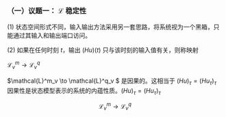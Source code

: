 ### （一）议题一： $\mathcal{L}$ 稳定性

  (1) 状态空间形式不同，输入输出方法采用另一套思路，将系统视为一个黑箱，只能通过其输入和输出端口访问。

  (2) 如果在任何时刻 $t$，输出 $(Hu)(t)$ 只与该时刻的输入值有关，则称映射
  
   $\mathcal{L}^{m}_{v} \to \mathcal{L}^{q}_{v}$

   $\mathcal{L}^m_v \to \mathcal{L}^q_v
$
   是因果的。这相当于 $(Hu)_{\tau} = (Hu_{\tau})_{\tau}$ 因果性是状态模型表示的系统的内蕴性质。$(Hu)_\tau = (Hu_\tau)_\tau$

$$
\displaystyle
\mathcal{L}^{m}_{v} \rightarrow \mathcal{L}^{q}_{v}
$$